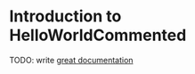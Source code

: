 # Introduction to HelloWorldCommented

TODO: write [great documentation](http://jacobian.org/writing/what-to-write/)
